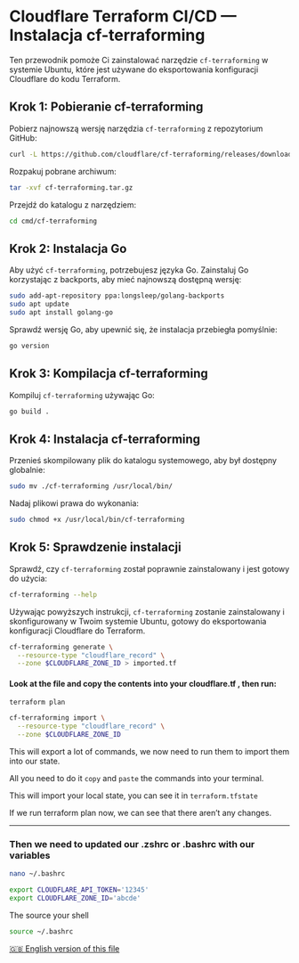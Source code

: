 # Cloudflare Terraform CI/CD — Instalacja cf-terraforming

Ten przewodnik pomoże Ci zainstalować narzędzie `cf-terraforming` w systemie Ubuntu, które jest używane do eksportowania konfiguracji Cloudflare do kodu Terraform.

## Krok 1: Pobieranie cf-terraforming

Pobierz najnowszą wersję narzędzia `cf-terraforming` z repozytorium GitHub:

```bash
curl -L https://github.com/cloudflare/cf-terraforming/releases/download/v0.19.0/cf-terraforming_0.19.0_linux_amd64.tar.gz -o cf-terraforming.tar.gz
```

Rozpakuj pobrane archiwum:

```bash
tar -xvf cf-terraforming.tar.gz
```

Przejdź do katalogu z narzędziem:

```bash
cd cmd/cf-terraforming
```

## Krok 2: Instalacja Go

Aby użyć `cf-terraforming`, potrzebujesz języka Go. Zainstaluj Go korzystając z backports, aby mieć najnowszą dostępną wersję:

```bash
sudo add-apt-repository ppa:longsleep/golang-backports
sudo apt update
sudo apt install golang-go
```

Sprawdź wersję Go, aby upewnić się, że instalacja przebiegła pomyślnie:

```bash
go version
```

## Krok 3: Kompilacja cf-terraforming

Kompiluj `cf-terraforming` używając Go:

```bash
go build .
```

## Krok 4: Instalacja cf-terraforming

Przenieś skompilowany plik do katalogu systemowego, aby był dostępny globalnie:

```bash
sudo mv ./cf-terraforming /usr/local/bin/
```

Nadaj plikowi prawa do wykonania:

```bash
sudo chmod +x /usr/local/bin/cf-terraforming
```

## Krok 5: Sprawdzenie instalacji

Sprawdź, czy `cf-terraforming` został poprawnie zainstalowany i jest gotowy do użycia:

```bash
cf-terraforming --help
```

Używając powyższych instrukcji, `cf-terraforming` zostanie zainstalowany i skonfigurowany w Twoim systemie Ubuntu, gotowy do eksportowania konfiguracji Cloudflare do Terraform.


```bash
cf-terraforming generate \
  --resource-type "cloudflare_record" \
  --zone $CLOUDFLARE_ZONE_ID > imported.tf
```

#### Look at the file and copy the contents into your cloudflare.tf , then run:

`terraform plan`

```bash
cf-terraforming import \
  --resource-type "cloudflare_record" \
  --zone $CLOUDFLARE_ZONE_ID
```
This will export a lot of commands, we now need to run them to import them into our state.

All you need to do it `copy` and `paste` the commands into your terminal.

This will import your local state, you can see it in `terraform.tfstate`

If we run terraform plan now, we can see that there aren’t any changes.

---
### Then we need to updated our .zshrc or .bashrc with our variables


```bash
nano ~/.bashrc
```

```bash
export CLOUDFLARE_API_TOKEN='12345'
export CLOUDFLARE_ZONE_ID='abcde'
```
The source your shell
```bash
source ~/.bashrc
```


[🇬🇧 English version of this file](README.md)